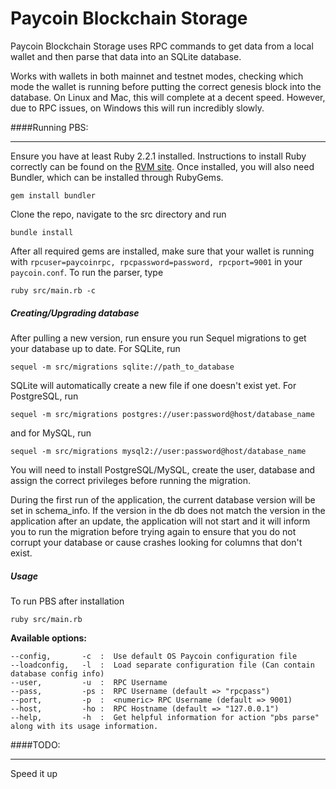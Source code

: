 # Paycoin Blockchain Storage

Paycoin Blockchain Storage uses RPC commands to get data from a local wallet and then parse that data into an SQLite database.

Works with wallets in both mainnet and testnet modes, checking which mode the wallet is running before putting the correct genesis block into the database. On Linux and Mac, this will complete at a decent speed. However, due to RPC issues, on Windows this will run incredibly slowly.

####Running PBS:
***
Ensure you have at least Ruby 2.2.1 installed. Instructions to install Ruby correctly can be found on the [RVM site](http://rvm.io/). Once installed, you will also need Bundler, which can be installed through RubyGems.

`gem install bundler`

Clone the repo, navigate to the src directory and run

`bundle install`

After all required gems are installed, make sure that your wallet is running with `rpcuser=paycoinrpc, rpcpassword=password, rpcport=9001` in your `paycoin.conf`. To run the parser, type

`ruby src/main.rb -c`

##### Creating/Upgrading database

After pulling a new version, run ensure you run Sequel migrations to get your database up to date. For SQLite, run

`sequel -m src/migrations sqlite://path_to_database`

SQLite will automatically create a new file if one doesn't exist yet. For PostgreSQL, run

`sequel -m src/migrations postgres://user:password@host/database_name`

and for MySQL, run

`sequel -m src/migrations mysql2://user:password@host/database_name`

You will need to install PostgreSQL/MySQL, create the user, database and assign the correct privileges before running the migration.

During the first run of the application, the current database version will be set in schema_info. If the version in the db does not match the version in the application
after an update, the application will not start and it will inform you to run the migration before trying again to ensure that you do not corrupt your database or cause 
crashes looking for columns that don't exist.

##### Usage

To run PBS after installation

`ruby src/main.rb`

**Available options:**

    --config,       -c  :  Use default OS Paycoin configuration file
    --loadconfig,   -l  :  Load separate configuration file (Can contain database config info)
    --user,         -u  :  RPC Username
    --pass,         -ps :  RPC Username (default => "rpcpass")
    --port,         -p  :  <numeric> RPC Username (default => 9001)
    --host,         -ho :  RPC Hostname (default => "127.0.0.1")
    --help,         -h  :  Get helpful information for action "pbs parse" along with its usage information.


####TODO:
***
Speed it up
